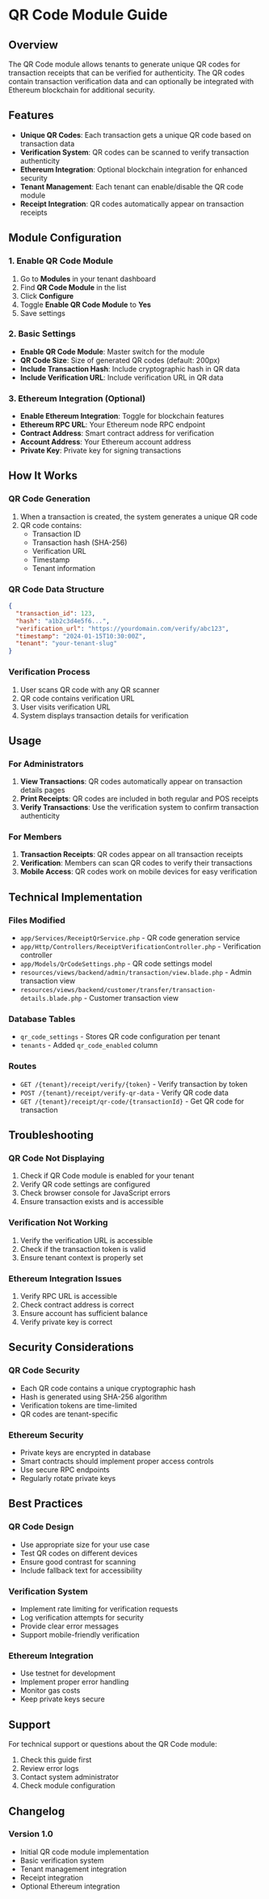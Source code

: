 # QR Code Module Guide

## Overview
The QR Code module allows tenants to generate unique QR codes for transaction receipts that can be verified for authenticity. The QR codes contain transaction verification data and can optionally be integrated with Ethereum blockchain for additional security.

## Features
- **Unique QR Codes**: Each transaction gets a unique QR code based on transaction data
- **Verification System**: QR codes can be scanned to verify transaction authenticity
- **Ethereum Integration**: Optional blockchain integration for enhanced security
- **Tenant Management**: Each tenant can enable/disable the QR code module
- **Receipt Integration**: QR codes automatically appear on transaction receipts

## Module Configuration

### 1. Enable QR Code Module
1. Go to **Modules** in your tenant dashboard
2. Find **QR Code Module** in the list
3. Click **Configure**
4. Toggle **Enable QR Code Module** to **Yes**
5. Save settings

### 2. Basic Settings
- **Enable QR Code Module**: Master switch for the module
- **QR Code Size**: Size of generated QR codes (default: 200px)
- **Include Transaction Hash**: Include cryptographic hash in QR data
- **Include Verification URL**: Include verification URL in QR data

### 3. Ethereum Integration (Optional)
- **Enable Ethereum Integration**: Toggle for blockchain features
- **Ethereum RPC URL**: Your Ethereum node RPC endpoint
- **Contract Address**: Smart contract address for verification
- **Account Address**: Your Ethereum account address
- **Private Key**: Private key for signing transactions

## How It Works

### QR Code Generation
1. When a transaction is created, the system generates a unique QR code
2. QR code contains:
   - Transaction ID
   - Transaction hash (SHA-256)
   - Verification URL
   - Timestamp
   - Tenant information

### QR Code Data Structure
```json
{
  "transaction_id": 123,
  "hash": "a1b2c3d4e5f6...",
  "verification_url": "https://yourdomain.com/verify/abc123",
  "timestamp": "2024-01-15T10:30:00Z",
  "tenant": "your-tenant-slug"
}
```

### Verification Process
1. User scans QR code with any QR scanner
2. QR code contains verification URL
3. User visits verification URL
4. System displays transaction details for verification

## Usage

### For Administrators
1. **View Transactions**: QR codes automatically appear on transaction details pages
2. **Print Receipts**: QR codes are included in both regular and POS receipts
3. **Verify Transactions**: Use the verification system to confirm transaction authenticity

### For Members
1. **Transaction Receipts**: QR codes appear on all transaction receipts
2. **Verification**: Members can scan QR codes to verify their transactions
3. **Mobile Access**: QR codes work on mobile devices for easy verification

## Technical Implementation

### Files Modified
- `app/Services/ReceiptQrService.php` - QR code generation service
- `app/Http/Controllers/ReceiptVerificationController.php` - Verification controller
- `app/Models/QrCodeSettings.php` - QR code settings model
- `resources/views/backend/admin/transaction/view.blade.php` - Admin transaction view
- `resources/views/backend/customer/transfer/transaction-details.blade.php` - Customer transaction view

### Database Tables
- `qr_code_settings` - Stores QR code configuration per tenant
- `tenants` - Added `qr_code_enabled` column

### Routes
- `GET /{tenant}/receipt/verify/{token}` - Verify transaction by token
- `POST /{tenant}/receipt/verify-qr-data` - Verify QR code data
- `GET /{tenant}/receipt/qr-code/{transactionId}` - Get QR code for transaction

## Troubleshooting

### QR Code Not Displaying
1. Check if QR Code module is enabled for your tenant
2. Verify QR code settings are configured
3. Check browser console for JavaScript errors
4. Ensure transaction exists and is accessible

### Verification Not Working
1. Verify the verification URL is accessible
2. Check if the transaction token is valid
3. Ensure tenant context is properly set

### Ethereum Integration Issues
1. Verify RPC URL is accessible
2. Check contract address is correct
3. Ensure account has sufficient balance
4. Verify private key is correct

## Security Considerations

### QR Code Security
- Each QR code contains a unique cryptographic hash
- Hash is generated using SHA-256 algorithm
- Verification tokens are time-limited
- QR codes are tenant-specific

### Ethereum Security
- Private keys are encrypted in database
- Smart contracts should implement proper access controls
- Use secure RPC endpoints
- Regularly rotate private keys

## Best Practices

### QR Code Design
- Use appropriate size for your use case
- Test QR codes on different devices
- Ensure good contrast for scanning
- Include fallback text for accessibility

### Verification System
- Implement rate limiting for verification requests
- Log verification attempts for security
- Provide clear error messages
- Support mobile-friendly verification

### Ethereum Integration
- Use testnet for development
- Implement proper error handling
- Monitor gas costs
- Keep private keys secure

## Support

For technical support or questions about the QR Code module:
1. Check this guide first
2. Review error logs
3. Contact system administrator
4. Check module configuration

## Changelog

### Version 1.0
- Initial QR code module implementation
- Basic verification system
- Tenant management integration
- Receipt integration
- Optional Ethereum integration

